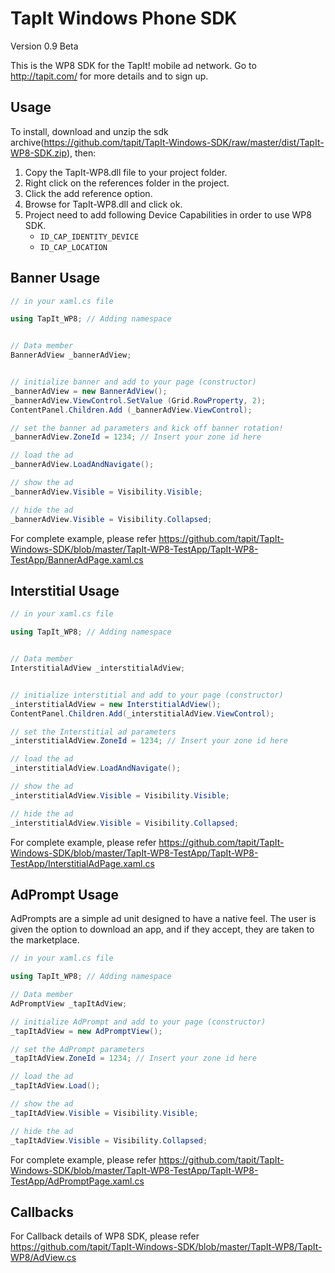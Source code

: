 TapIt Windows Phone SDK
=======================
Version 0.9 Beta

This is the WP8 SDK for the TapIt! mobile ad network. Go to http://tapit.com/ for more details and to sign up.

Usage
---------
To install, download and unzip the sdk archive(https://github.com/tapit/TapIt-Windows-SDK/raw/master/dist/TapIt-WP8-SDK.zip),
then:

1.  Copy the TapIt-WP8.dll file to your project folder. 
2.	Right click on the references folder in the project.
3.	Click the add reference option.
4.	Browse for TapIt-WP8.dll and click ok.
5.	Project need to add following Device Capabilities in order to use WP8 SDK.
    *	````ID_CAP_IDENTITY_DEVICE````
    *	````ID_CAP_LOCATION````



Banner Usage
-------------------
````csharp
// in your xaml.cs file

using TapIt_WP8; // Adding namespace


// Data member
BannerAdView _bannerAdView;


// initialize banner and add to your page (constructor)
_bannerAdView = new BannerAdView();
_bannerAdView.ViewControl.SetValue (Grid.RowProperty, 2);
ContentPanel.Children.Add (_bannerAdView.ViewControl);

// set the banner ad parameters and kick off banner rotation!
_bannerAdView.ZoneId = 1234; // Insert your zone id here

// load the ad
_bannerAdView.LoadAndNavigate();

// show the ad
_bannerAdView.Visible = Visibility.Visible;

// hide the ad
_bannerAdView.Visible = Visibility.Collapsed;
````
For complete example, please refer
https://github.com/tapit/TapIt-Windows-SDK/blob/master/TapIt-WP8-TestApp/TapIt-WP8-TestApp/BannerAdPage.xaml.cs 


Interstitial Usage
-----------------------
````csharp
// in your xaml.cs file

using TapIt_WP8; // Adding namespace


// Data member
InterstitialAdView _interstitialAdView;


// initialize interstitial and add to your page (constructor)
_interstitialAdView = new InterstitialAdView();
ContentPanel.Children.Add(_interstitialAdView.ViewControl);

// set the Interstitial ad parameters	
_interstitialAdView.ZoneId = 1234; // Insert your zone id here

// load the ad
_interstitialAdView.LoadAndNavigate();

// show the ad
_interstitialAdView.Visible = Visibility.Visible;

// hide the ad
_interstitialAdView.Visible = Visibility.Collapsed;
````
For complete example, please refer 
https://github.com/tapit/TapIt-Windows-SDK/blob/master/TapIt-WP8-TestApp/TapIt-WP8-TestApp/InterstitialAdPage.xaml.cs 

AdPrompt Usage
-----------------------
AdPrompts are a simple ad unit designed to have a native feel.  The user is given the option to download an app, 
and if they accept, they are taken to the marketplace.

````csharp
// in your xaml.cs file

using TapIt_WP8; // Adding namespace

// Data member
AdPromptView _tapItAdView;

// initialize AdPrompt and add to your page (constructor)
_tapItAdView = new AdPromptView();

// set the AdPrompt parameters 
_tapItAdView.ZoneId = 1234; // Insert your zone id here

// load the ad
_tapItAdView.Load();

// show the ad
_tapItAdView.Visible = Visibility.Visible;

// hide the ad
_tapItAdView.Visible = Visibility.Collapsed;
````
For complete example, please refer 
https://github.com/tapit/TapIt-Windows-SDK/blob/master/TapIt-WP8-TestApp/TapIt-WP8-TestApp/AdPromptPage.xaml.cs 

Callbacks
-------------
For Callback details of WP8 SDK, please refer
https://github.com/tapit/TapIt-Windows-SDK/blob/master/TapIt-WP8/TapIt-WP8/AdView.cs 

